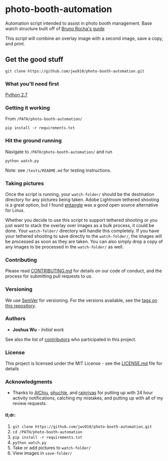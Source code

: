 # photo-booth-automation
Automation script intended to assist in photo booth management.
Base watch structure built off of [Bruno Rocha's guide](http://brunorocha.org/python/watching-a-directory-for-file-changes-with-python.html)

This script will combine an overlay image with a second image, save a copy, and print.

## Get the good stuff
```
git clone https://github.com/jwu910/photo-booth-automation.git
```

### What you'll need first
[Python 2.7](https://www.python.org/downloads/)

### Getting it working
From `/PATH/photo-booth-automation/`
```
pip install -r requirements.txt
```

### Hit the ground running
Navigate to `/PATH/photo-booth-automation/` and run
```
python watch.py
```

Note: see `/tests/README.md` for testing instructions.

### Taking pictures
Once the script is running, your `watch-folder/` should be the destination directory for any pictures being taken. Adobe Lightroom tethered shooting is a great option, but I found [entangle](https://entangle-photo.org/) was a good open source alternative for Linux.

Whether you decide to use this script to support tethered shooting or you just want to stack the overlay over images as a bulk process, it could be done. Your `watch-folder/` directory will handle this completely. If you have your tethered shooting to save directly to the `watch-folder/`, the images will be processed as soon as they are taken. You can also simply drop a copy of any images to be processed in the `watch-folder/` as well.

### Contributing

Please read [CONTRIBUTING.md](https://github.com/jwu910/photo-booth-automation/CONTRIBUTING.md) for details on our code of conduct, and the process for submitting pull requests to us.

### Versioning

We use [SemVer](http://semver.org/) for versioning. For the versions available, see the [tags on this repository](https://github.com/jwu910/photo-booth-automation/tags).

### Authors

* **Joshua Wu** - *Initial work*

See also the list of [contributors](https://github.com/jwu910/photo-booth-automation/contributors) who participated in this project.

### License

This project is licensed under the MIT License - see the [LICENSE.md](LICENSE.md) file for details

### Acknowledgments

* Thanks to [AlChiu](https://github.com/AlChiu), [phuchle](https://github.com/phuchle), and [rainrivas](https://github.com/rainrivas) for putting up with 24 hour activity notifications, catching my mistakes, and putting up with all of my review requests.

#### tl;dr:
1. `git clone https://github.com/jwu910/photo-booth-automation.git`
2. `cd /PATH/photo-booth-automation`
3. `pip install -r requirements.txt`
4. `python watch.py`
5. Take or add pictures to `watch-folder/`
6. View images in `save-folder/`
